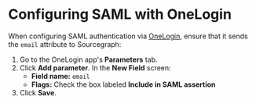 # Configuring SAML with OneLogin

When configuring SAML authentication via [OneLogin](https://www.onelogin.com/saml), ensure that it sends the `email` attribute to Sourcegraph:

1.  Go to the OneLogin app's **Parameters** tab.
1.  Click **Add parameter**. In the **New Field** screen:
    - **Field name:** `email`
    - **Flags:** Check the box labeled **Include in SAML assertion**
1.  Click **Save**.
